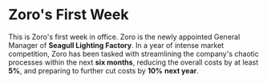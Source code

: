 # Zoro's First Week
This is Zoro's first week in office. Zoro is the newly appointed General Manager of **Seagull Lighting Factory**. In a year of intense market competition, Zoro has been tasked with streamlining the company's chaotic processes within the next **six months**, reducing the overall costs by at least **5%**, and preparing to further cut costs by **10%** **next year**.
